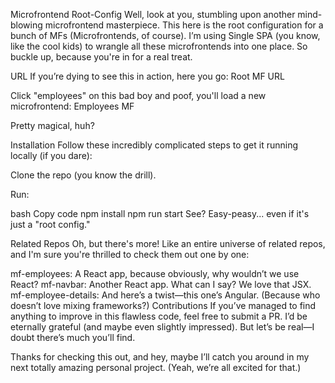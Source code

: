 Microfrontend Root-Config
Well, look at you, stumbling upon another mind-blowing microfrontend masterpiece. This here is the root configuration for a bunch of MFs (Microfrontends, of course). I’m using Single SPA (you know, like the cool kids) to wrangle all these microfrontends into one place. So buckle up, because you're in for a real treat.

URL
If you’re dying to see this in action, here you go:
Root MF URL

Click "employees" on this bad boy and poof, you'll load a new microfrontend:
Employees MF

Pretty magical, huh?

Installation
Follow these incredibly complicated steps to get it running locally (if you dare):

Clone the repo (you know the drill).

Run:

bash
Copy code
npm install
npm run start
See? Easy-peasy... even if it's just a "root config."

Related Repos
Oh, but there's more! Like an entire universe of related repos, and I'm sure you're thrilled to check them out one by one:

mf-employees: A React app, because obviously, why wouldn’t we use React?
mf-navbar: Another React app. What can I say? We love that JSX.
mf-employee-details: And here’s a twist—this one’s Angular. (Because who doesn’t love mixing frameworks?)
Contributions
If you’ve managed to find anything to improve in this flawless code, feel free to submit a PR. I’d be eternally grateful (and maybe even slightly impressed). But let’s be real—I doubt there’s much you’ll find.

Thanks for checking this out, and hey, maybe I’ll catch you around in my next totally amazing personal project. (Yeah, we’re all excited for that.)

